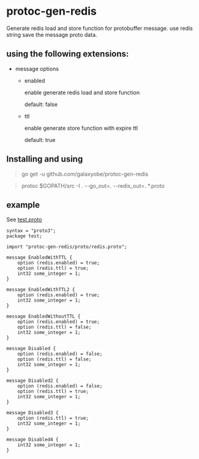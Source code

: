 # protoc-gen-redis

Generate redis load and store function for protobuffer message.
use redis string save the message proto data.

## using the following extensions:

* message options

    - enabled

        enable generate redis load and store function

        default: false

    - ttl

        enable generate  store function with expire ttl

        default: true

## Installing and using

> go get -u github.com/galaxyobe/protoc-gen-redis

> protoc $GOPATH/src -I . --go_out=. --redis_out=. *.proto


## example

See [test.proto](github.com/galaxyobe/protoc-gen-redis/tree/master/test/test.proto)
```protobuffer
syntax = "proto3";
package test;

import "protoc-gen-redis/proto/redis.proto";

message EnabledWithTTL {
    option (redis.enabled) = true;
    option (redis.ttl) = true;
    int32 some_integer = 1;
}

message EnabledWithTTL2 {
    option (redis.enabled) = true;
    int32 some_integer = 1;
}

message EnabledWithoutTTL {
    option (redis.enabled) = true;
    option (redis.ttl) = false;
    int32 some_integer = 1;
}

message Disabled {
    option (redis.enabled) = false;
    option (redis.ttl) = false;
    int32 some_integer = 1;
}

message Disabled2 {
    option (redis.enabled) = false;
    option (redis.ttl) = true;
    int32 some_integer = 1;
}

message Disabled3 {
    option (redis.ttl) = true;
    int32 some_integer = 1;
}

message Disabled4 {
    int32 some_integer = 1;
}
```

